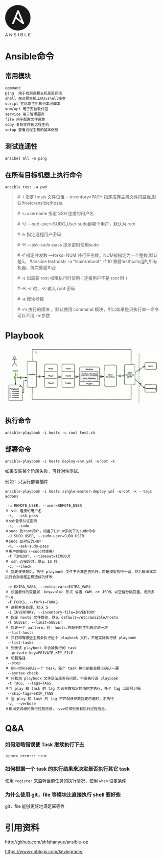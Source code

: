 <img src="./images/ansible.svg" style="zoom: 10%;" />

# Ansible命令

## 常用模块
```
command
ping  用于检测远程主机是否存活
shell 在远程主机上执行shell命令
script 在远端主机执行本地脚本
yum/apt 用于安装软件包
service 用于管理服务
file 用于配置文件属性
copy 复制文件到远程主机
setup 查看远程主机的基本信息
```

## 测试连通性 

```
ansibel all -m ping
```

## 在所有目标机器上执行命令
```
ansible test -a pwd
```

> \# -i     指定 hosts 文件位置 —inventory=PATH 指定库存主机文件的路径,默认为/etc/ansible/hosts.
>
> \# -u username 指定 SSH 连接的用户名
>
> \# -U     —sud-user=SUDO_User sudo到哪个用户，默认为 root
>
> \# -k      指定远程用户密码
>
> \# -K     —ask-sudo-pass 提示密码使用sudo
>
> \# -f     指定并发数 —forks=NUM 并行任务数。NUM被指定为一个整数,默认是5。 #ansible testhosts -a “/sbin/reboot” -f 10 重启testhosts组的所有机器，每次重启10台
>
> \# -s     如需要 root 权限执行时使用 ( 连接用户不是 root 时 )
>
> \# -K     -s 时，-K 输入 root 密码
>
> \# -a     模块参数
>
> \# -m     执行的模块 ，默认使用 command 模块，所以如果是只执行单一命令可以不用 -m参数


# Playbook
![](./images/ansible-playbook.jpg)



## 执行命令

```
ansible-playbook -i hosts -u root test.sh
```

## 部署命令

```
ansible-playbook -i hosts deploy-env.yml -uroot -k
```

如果安装某个阶段失败，可针对性测试.

例如：只运行部署插件

```
ansible-playbook -i hosts single-master-deploy.yml -uroot -k --tags addons
```

```
 -u REMOTE_USER, --user=REMOTE_USER  
＃ ssh 连接的用户名
 -k, --ask-pass    
＃ssh登录认证密码
 -s, --sudo           
＃sudo 到root用户，相当于Linux系统下的sudo命令
 -U SUDO_USER, --sudo-user=SUDO_USER    
＃sudo 到对应的用户
 -K, --ask-sudo-pass     
＃用户的密码（—sudo时使用）
 -T TIMEOUT, --timeout=TIMEOUT 
＃ ssh 连接超时，默认 10 秒
 -C, --check      
＃ 指定该参数后，执行 playbook 文件不会真正去执行，而是模拟执行一遍，然后输出本次执行会对远程主机造成的修改

 -e EXTRA_VARS, --extra-vars=EXTRA_VARS    
＃ 设置额外的变量如：key=value 形式 或者 YAML or JSON，以空格分隔变量，或用多个-e
 -f FORKS, --forks=FORKS    
＃ 进程并发处理，默认 5
 -i INVENTORY, --inventory-file=INVENTORY   
＃ 指定 hosts 文件路径，默认 default=/etc/ansible/hosts
 -l SUBSET, --limit=SUBSET    
＃ 指定一个 pattern，对- hosts:匹配到的主机再过滤一次
 --list-hosts  
＃ 只打印有哪些主机会执行这个 playbook 文件，不是实际执行该 playbook
 --list-tasks   
＃ 列出该 playbook 中会被执行的 task
 --private-key=PRIVATE_KEY_FILE   
＃ 私钥路径
 --step    
＃ 同一时间只执行一个 task，每个 task 执行前都会提示确认一遍
 --syntax-check  
＃ 只检测 playbook 文件语法是否有问题，不会执行该 playbook 
 -t TAGS, --tags=TAGS   
＃当 play 和 task 的 tag 为该参数指定的值时才执行，多个 tag 以逗号分隔
 --skip-tags=SKIP_TAGS   
＃ 当 play 和 task 的 tag 不匹配该参数指定的值时，才执行
 -v, --verbose   
＃输出更详细的执行过程信息，-vvv可得到所有执行过程信息。
```

# Q&A

### 如何忽略错误使 Task 继续执行下去

```
ignore_errors: true
```

### 如何根据一个 task 的执行结果来决定是否执行其它 task

使用 `register` 来监听当前任务的执行情况，使用 `when` 设定条件

### 为什么使用 git，file 等模块比直接执行 shell 要好些

git，file 能够更好地满足幂等性



# 引用资料

http://github.com/shfshanyue/ansible-op

https://www.cnblogs.com/kevingrace/


